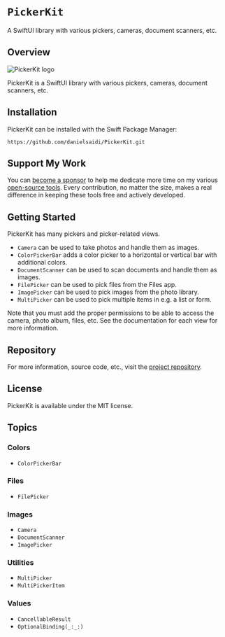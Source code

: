 # ``PickerKit``

A SwiftUI library with various pickers, cameras, document scanners, etc.


## Overview

![PickerKit logo](Logo.png)

PickerKit is a SwiftUI library with various pickers, cameras, document scanners, etc.



## Installation

PickerKit can be installed with the Swift Package Manager:

```
https://github.com/danielsaidi/PickerKit.git
```



## Support My Work

You can [become a sponsor][Sponsors] to help me dedicate more time on my various [open-source tools][OpenSource]. Every contribution, no matter the size, makes a real difference in keeping these tools free and actively developed.



## Getting Started

PickerKit has many pickers and picker-related views.

* ``Camera`` can be used to take photos and handle them as images.
* ``ColorPickerBar`` adds a color picker to a horizontal or vertical bar with additional colors.
* ``DocumentScanner`` can be used to scan documents and handle them as images.
* ``FilePicker`` can be used to pick files from the Files app.
* ``ImagePicker`` can be used to pick images from the  photo library.
* ``MultiPicker`` can be used to pick multiple items in e.g. a list or form.

Note that you must add the proper permissions to be able to access the camera, photo album, files, etc. See the documentation for each view for more information.



## Repository

For more information, source code, etc., visit the [project repository](https://github.com/danielsaidi/PickerKit).



## License

PickerKit is available under the MIT license.



## Topics

### Colors

- ``ColorPickerBar``

### Files

- ``FilePicker``

### Images

- ``Camera``
- ``DocumentScanner``
- ``ImagePicker``

### Utilities

- ``MultiPicker``
- ``MultiPickerItem``

### Values

- ``CancellableResult``
- ``OptionalBinding(_:_:)``



[Email]: mailto:daniel.saidi@gmail.com
[Website]: https://danielsaidi.com
[GitHub]: https://github.com/danielsaidi
[OpenSource]: https://danielsaidi.com/opensource
[Sponsors]: https://github.com/sponsors/danielsaidi
